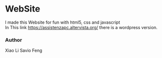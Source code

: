 # WebSite
I made this Website for fun with html5, css and javascript <br>
In This link https://assistenzapc.altervista.org/ there is a wordpress version.

### Author
Xiao Li Savio Feng
